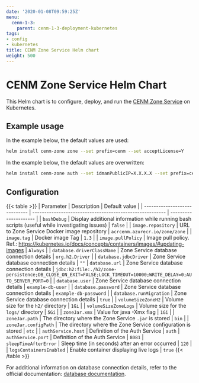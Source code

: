 ```yaml
---
date: '2020-01-08T09:59:25Z'
menu:
  cenm-1-3:
    parent: cenm-1-3-deployment-kubernetes
tags:
- config
- kubernetes
title: CENM Zone Service Helm chart
weight: 500
---
```


# CENM Zone Service Helm Chart

This Helm chart is to configure, deploy, and run the [CENM Zone Service](zone-service.md) on Kubernetes.

## Example usage

In the example below, the default values are used:

```bash
helm install cenm-zone zone --set prefix=cenm --set acceptLicense=Y
```

In the example below, the default values are overwritten:

```bash
helm install cenm-zone auth --set idmanPublicIP=X.X.X.X --set prefix=cenm --set acceptLicense=Y --set volumeSizeZoneLogs=5Gi
```

## Configuration

{{< table >}}
| Parameter                     | Description                                              | Default value         |
| ----------------------------- | -------------------------------------------------------- | --------------------- |
| `bashDebug`                   | Display additional information while running bash scripts (useful while investigating issues) | `false` |
| `image.repository`            | URL to Zone Service Docker image repository              | `acrcenm.azurecr.io/zone/zone` |
| `image.tag`                   | Docker image Tag | `1.3` |
| `image.pullPolicy`            | Image pull policy. Ref.: https://kubernetes.io/docs/concepts/containers/images/#updating-images | `Always` |
| `database.driverClassName`    | Zone Service database connection details | `org.h2.Driver` |
| `database.jdbcDriver`         | Zone Service database connection details | `""`
| `database.url`                | Zone Service database connection details | `jdbc:h2:file:./h2/zone-persistence;DB_CLOSE_ON_EXIT=FALSE;LOCK_TIMEOUT=10000;WRITE_DELAY=0;AUTO_SERVER_PORT=0` |
| `database.user`               | Zone Service database connection details | `example-db-user` |
| `database.password`           | Zone Service database connection details | `example-db-password` |
| `database.runMigration`       | Zone Service database connection details | `true` |
| `volumeSizeZoneH2`            | Volume size for the `h2/` directory | `1Gi` |
| `volumeSizeZoneLogs`          | Volume size for the `logs/` directory | `5Gi` |
| `zoneJar.xmx`                 | Value for java -Xmx flag | `1Gi` |
| `zoneJar.path`                | The directory where the Zone Service `.jar` is stored | `bin` |
| `zoneJar.configPath`          | The directory where the Zone Service configuration is stored | `etc` |
| `authService.host`            | Definition of the Auth Service | `auth`
| `authService.port`            | Definition of the Auth Service | `8081`
| `sleepTimeAfterError`         | Sleep time (in seconds) after an error occurred | `120` |
| `logsContainersEnabled`       | Enable container displaying live logs | `true`
{{< /table >}}

For additional information on database connection details, refer to the official documentation: [database documentation](config-database.md).
